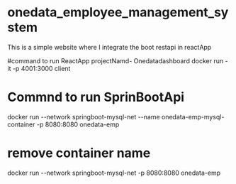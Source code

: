 # onedata_employee_management_system
This is a simple website where I integrate the boot restapi in reactApp

#command to run ReactApp   projectNamd- Onedatadashboard
docker run -it -p 4001:3000 client

# Commnd to run SprinBootApi  
docker run --network springboot-mysql-net --name onedata-emp-mysql-container -p 8080:8080 onedata-emp

#  remove container name
docker run --network springboot-mysql-net  -p 8080:8080 onedata-emp
